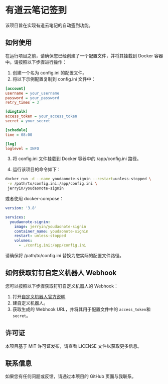 # 有道云笔记签到

该项目旨在实现有道云笔记的自动签到功能。

## 如何使用

在运行项目之前，请确保您已经创建了一个配置文件，并将其挂载到 Docker 容器中。请按照以下步骤进行操作：

1. 创建一个名为 config.ini 的配置文件。
2. 将以下示例配置复制到 config.ini 文件中：

```ini
[account]
username = your_username
password = your_password
retry_times = 3

[dingtalk]
access_token = your_access_token
secret = your_secret

[schedule]
time = 08:00

[log]
loglevel = INFO
```

3. 将 config.ini 文件挂载到 Docker 容器中的 /app/config.ini 路径。

4. 运行该项目的命令如下：

```bash
docker run -d --name youdaonote-signin --restart=unless-stopped \
 -v /path/to/config.ini:/app/config.ini \
 jerryin/youdaonote-signin
```

或者使用 docker-compose：

```yaml
version: '3.8'

services:
  youdaonote-signin:
    image: jerryin/youdaonote-signin
    container_name: youdaonote-signin
    restart: unless-stopped
    volumes:
      - ./config.ini:/app/config.ini
```

请确保将 /path/to/config.ini 替换为您实际的配置文件路径。

## 如何获取钉钉自定义机器人 Webhook

您可以按照以下步骤获取钉钉自定义机器人的 Webhook：

1. 打开[自定义机器人官方说明](https://open.dingtalk.com/document/robots/custom-robot-access)
2. 建自定义机器人。
3. 获取生成的 Webhook URL，并将其用于配置文件中的 `access_token`和`secret`。

## 许可证

本项目基于 MIT 许可证发布，请查看 LICENSE 文件以获取更多信息。

## 联系信息

如果您有任何问题或反馈，请通过本项目的 GitHub 页面与我联系。